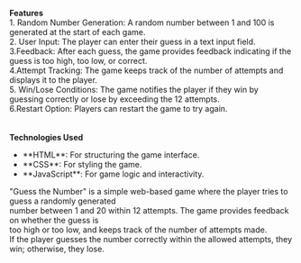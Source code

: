 <p>
<b>Features</b><br>
1. Random Number Generation: A random number between 1 and 100 is generated at the start of each game.<br>
2. User Input: The player can enter their guess in a text input field.<br>
3.Feedback: After each guess, the game provides feedback indicating if the guess is too high, too low, or correct.<br>
4.Attempt Tracking: The game keeps track of the number of attempts and displays it to the player.<br>
5. Win/Lose Conditions: The game notifies the player if they win by guessing correctly or lose by exceeding the 12 attempts.<br>
6.Restart Option: Players can restart the game to try again.<br>
<br><br>
<b>Technologies Used</b>
<ul>
  <li>**HTML**: For structuring the game interface.</li>
  <li>**CSS**: For styling the game.</li>
  <li>**JavaScript**: For game logic and interactivity.</li>
</ul>
"Guess the Number" is a simple web-based game where the player tries to guess a randomly generated <br>number between 1 and 20 within 12 attempts. The game provides feedback on whether the guess is  <br>too high or too low, and keeps track of the number of attempts made.  <br>If the player guesses the number correctly within the allowed attempts, they win; otherwise, they lose.
</p>
